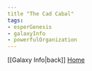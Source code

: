 ```yaml
---
title "The Cad Cabal"
tags:
- esperGenesis
- galaxyInfo
- powerfulOrganization
---
```


[[Galaxy Info|back]] [Home](/content/_index)

